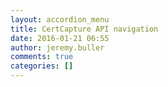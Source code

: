 ```yaml
---
layout: accordion_menu
title: CertCapture API navigation
date: 2016-01-21 06:55
author: jeremy.buller
comments: true
categories: []
---
```


